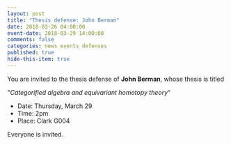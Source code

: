 ```yaml
---
layout: post
title: "Thesis defense: John Berman"
date: 2018-03-26 04:00:00
event-date: 2018-03-29 14:00:00
comments: false
categories: news events defenses
published: true
hide-this-item: true
---
```


You are invited to the thesis defense of **John Berman**, whose thesis is titled 

"_Categorified algebra and equivariant homotopy theory_"
 
- Date: Thursday, March 29
- Time: 2pm
- Place: Clark G004

Everyone is invited.

